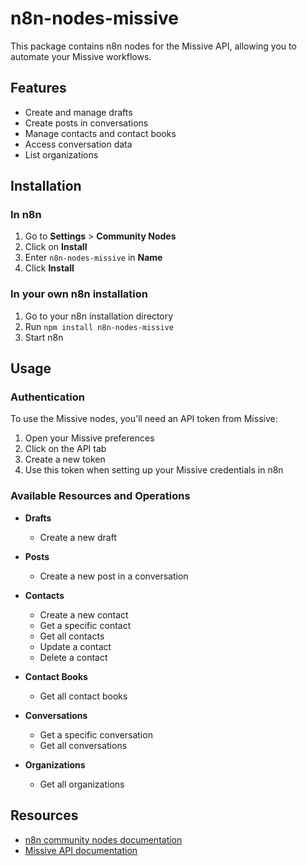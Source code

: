 # n8n-nodes-missive

This package contains n8n nodes for the Missive API, allowing you to automate your Missive workflows.

## Features

- Create and manage drafts
- Create posts in conversations
- Manage contacts and contact books
- Access conversation data
- List organizations

## Installation

### In n8n
1. Go to **Settings** > **Community Nodes**
2. Click on **Install**
3. Enter `n8n-nodes-missive` in **Name**
4. Click **Install**

### In your own n8n installation
1. Go to your n8n installation directory
2. Run `npm install n8n-nodes-missive`
3. Start n8n

## Usage

### Authentication

To use the Missive nodes, you'll need an API token from Missive:
1. Open your Missive preferences
2. Click on the API tab
3. Create a new token
4. Use this token when setting up your Missive credentials in n8n

### Available Resources and Operations

- **Drafts**
  - Create a new draft

- **Posts**
  - Create a new post in a conversation

- **Contacts**
  - Create a new contact
  - Get a specific contact
  - Get all contacts
  - Update a contact
  - Delete a contact

- **Contact Books**
  - Get all contact books

- **Conversations**
  - Get a specific conversation
  - Get all conversations

- **Organizations**
  - Get all organizations

## Resources

* [n8n community nodes documentation](https://docs.n8n.io/integrations/community-nodes/)
* [Missive API documentation](https://learn.missiveapp.com/api-documentation/rest-endpoints)